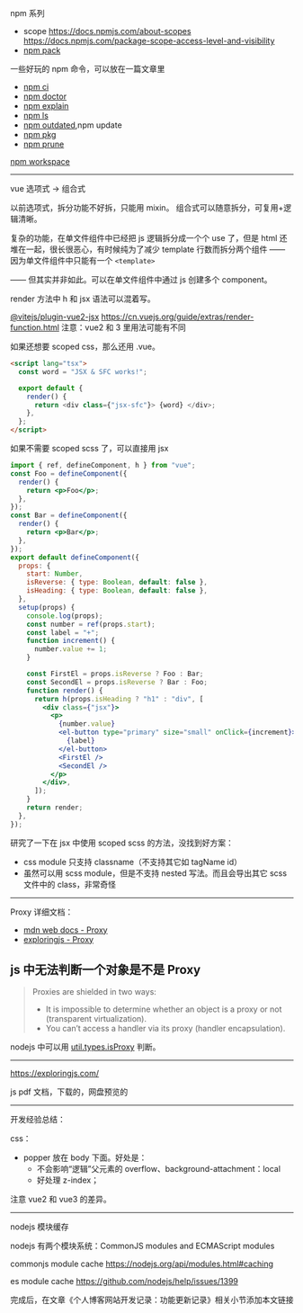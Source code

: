 npm 系列

- scope
  https://docs.npmjs.com/about-scopes
  https://docs.npmjs.com/package-scope-access-level-and-visibility
- [npm pack](https://docs.npmjs.com/cli/v10/commands/npm-pack)

一些好玩的 npm 命令，可以放在一篇文章里

- [npm ci](https://docs.npmjs.com/cli/v10/commands/npm-ci/)
- [npm doctor](https://docs.npmjs.com/cli/v10/commands/npm-doctor)
- [npm explain](https://docs.npmjs.com/cli/v10/commands/npm-explain)
- [npm ls](https://docs.npmjs.com/cli/v10/commands/npm-ls)
- [npm outdated](https://docs.npmjs.com/cli/v10/commands/npm-outdated),npm update
- [npm pkg](https://docs.npmjs.com/cli/v10/commands/npm-pkg)
- [npm prune](https://docs.npmjs.com/cli/v10/commands/npm-prune)

[npm workspace](https://docs.npmjs.com/cli/v10/using-npm/workspaces)

---

vue 选项式 -> 组合式

以前选项式，拆分功能不好拆，只能用 mixin。
组合式可以随意拆分，可复用+逻辑清晰。

复杂的功能，在单文件组件中已经把 js 逻辑拆分成一个个 use 了，但是 html 还堆在一起，很长很恶心，有时候纯为了减少 template 行数而拆分两个组件 —— 因为单文件组件中只能有一个 `<template>`

—— 但其实并非如此。可以在单文件组件中通过 js 创建多个 component。

render 方法中 h 和 jsx 语法可以混着写。

[@vitejs/plugin-vue2-jsx](https://github.com/vitejs/vite-plugin-vue2-jsx)
https://cn.vuejs.org/guide/extras/render-function.html
注意：vue2 和 3 里用法可能有不同

如果还想要 scoped css，那么还用 .vue。

```html
<script lang="tsx">
  const word = "JSX & SFC works!";

  export default {
    render() {
      return <div class={"jsx-sfc"}> {word} </div>;
    },
  };
</script>
```

如果不需要 scoped scss 了，可以直接用 jsx

```jsx
import { ref, defineComponent, h } from "vue";
const Foo = defineComponent({
  render() {
    return <p>Foo</p>;
  },
});
const Bar = defineComponent({
  render() {
    return <p>Bar</p>;
  },
});
export default defineComponent({
  props: {
    start: Number,
    isReverse: { type: Boolean, default: false },
    isHeading: { type: Boolean, default: false },
  },
  setup(props) {
    console.log(props);
    const number = ref(props.start);
    const label = "+";
    function increment() {
      number.value += 1;
    }

    const FirstEl = props.isReverse ? Foo : Bar;
    const SecondEl = props.isReverse ? Bar : Foo;
    function render() {
      return h(props.isHeading ? "h1" : "div", [
        <div class={"jsx"}>
          <p>
            {number.value}
            <el-button type="primary" size="small" onClick={increment}>
              {label}
            </el-button>
            <FirstEl />
            <SecondEl />
          </p>
        </div>,
      ]);
    }
    return render;
  },
});
```

研究了一下在 jsx 中使用 scoped scss 的方法，没找到好方案：

- css module 只支持 classname（不支持其它如 tagName id）
- 虽然可以用 scss module，但是不支持 nested 写法。而且会导出其它 scss 文件中的 class，非常奇怪

---

Proxy 详细文档：

- [mdn web docs - Proxy](https://developer.mozilla.org/en-US/docs/Web/JavaScript/Reference/Global_Objects/Proxy)
- [exploringjs - Proxy](https://exploringjs.com/es6/ch_proxies.html)

## js 中无法判断一个对象是不是 Proxy

> Proxies are shielded in two ways:
>
> - It is impossible to determine whether an object is a proxy or not (transparent virtualization).
> - You can’t access a handler via its proxy (handler encapsulation).

nodejs 中可以用 [util.types.isProxy](https://nodejs.org/api/util.html#utiltypesisproxyvalue) 判断。

---

https://exploringjs.com/

js pdf 文档，下载的，网盘预览的

---

开发经验总结：

css：

- popper 放在 body 下面。好处是：
  - 不会影响“逻辑”父元素的 overflow、background-attachment：local
  - 好处理 z-index；

注意 vue2 和 vue3 的差异。

---

nodejs 模块缓存

nodejs 有两个模块系统：CommonJS modules and ECMAScript modules

commonjs module cache https://nodejs.org/api/modules.html#caching

es module cache https://github.com/nodejs/help/issues/1399

完成后，在文章《个人博客网站开发记录：功能更新记录》相关小节添加本文链接
